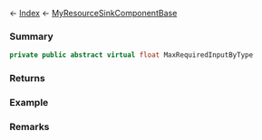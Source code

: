 ← [Index](Api-Index) ← [MyResourceSinkComponentBase](VRage.Game.Components.MyResourceSinkComponentBase)

### Summary

```csharp
private public abstract virtual float MaxRequiredInputByType
```

### Returns

### Example

### Remarks

